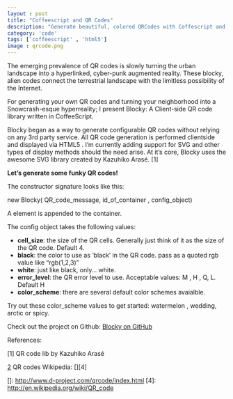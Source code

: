 ```yaml
---
layout : post
title: "Coffeescript and QR Codes"
description: "Generate beautiful, colored QRCodes with Coffescript and HTML5 SVG"
category: 'code'
tags: ['coffeescript' , 'html5']
image : qrcode.png
---
```


The emerging prevalence of QR codes is slowly turning the urban landscape into a hyperlinked, cyber-punk augmented reality. These blocky, alien codes connect the terrestrial landscape with the limitless possibility of the Internet.

For generating your own QR codes and turning your neighborhood into a Snowcrash-esque hyperreality; I present Blocky: A Client-side QR code library written in CoffeeScript.

Blocky began as a way to generate configurable QR codes without relying on any 3rd party service. All QR code generation is performed clientside and displayed via HTML5 . I’m currently adding support for SVG and other types of display methods should the need arise. At it’s core, Blocky uses the awesome SVG library created by Kazuhiko Arasé. [1]

**Let’s generate some funky QR codes!**

The constructor signature looks like this:

new Blocky( QR\_code\_message, id\_of\_container , config_object)

A  element is appended to the container. 

The config object takes the following values:

*   **cell_size**: the size of the QR cells. Generally just think of it as the size of the QR code. Default 4.
*   **black**: the color to use as ‘black’ in the QR code. pass as a quoted rgb value like “rgb(1,2,3)”
*   **white**: just like black, only… white.
*   **error_level**: the QR error level to use. Acceptable values: M , H , Q, L. Default H
*   **color_scheme**: there are several default color schemes avaialble. 

Try out these color_scheme values to get started:  watermelon , wedding, arctic or spicy.

Check out the project on Github: [Blocky on GitHub][2]

References:

[1] QR code lib by Kazuhiko Arasé 



[2] QR codes Wikipedia: [][4]

 [2]: https://github.com/zmcartor/Blocky
 []: http://www.d-project.com/qrcode/index.html
 [4]: http://en.wikipedia.org/wiki/QR_code 
